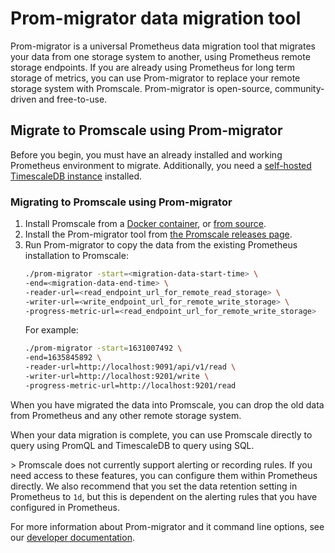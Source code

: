 # Prom-migrator data migration tool
Prom-migrator is a universal Prometheus data migration tool that migrates your
data from one storage system to another, using Prometheus remote storage
endpoints. If you are already using Prometheus for long term storage of metrics,
you can use Prom-migrator to replace your remote storage system with Promscale.
Prom-migrator is open-source, community-driven and free-to-use.

## Migrate to Promscale using Prom-migrator
Before you begin, you must have an already installed and working Prometheus
environment to migrate. Additionally, you need a
[self-hosted TimescaleDB instance][tsdb-install-self-hosted] installed.

<procedure>

### Migrating to Promscale using Prom-migrator
1.  Install Promscale from a [Docker container][promscale-install-docker],
    or [from source][promscale-install-source].
1.  Install the Prom-migrator tool from
    [the Promscale releases page][promscale-gh-releases].
1.  Run Prom-migrator to copy the data from the existing Prometheus installation
    to Promscale:
    ```bash
    ./prom-migrator -start=<migration-data-start-time> \
    -end=<migration-data-end-time> \
    -reader-url=<read_endpoint_url_for_remote_read_storage> \
    -writer-url=<write_endpoint_url_for_remote_write_storage> \
    -progress-metric-url=<read_endpoint_url_for_remote_write_storage>
    ```
    For example:
    ```bash
    ./prom-migrator -start=1631007492 \
    -end=1635845892 \
    -reader-url=http://localhost:9091/api/v1/read \
    -writer-url=http://localhost:9201/write \
    -progress-metric-url=http://localhost:9201/read
    ```

</procedure>

When you have migrated the data into Promscale, you can drop the old data from
Prometheus and any other remote storage system.

When your data migration is complete, you can use Promscale directly to query
using PromQL and TimescaleDB to query using SQL.

<highlight type="important">>
Promscale does not currently support alerting or recording rules. If you need
access to these features, you can configure them within Prometheus directly. We
also recommend that you set the data retention setting in Prometheus to `1d`,
but this is dependent on the alerting rules that you have configured in
Prometheus.
</highlight>

For more information about Prom-migrator and it command line options, see our
[developer documentation][gh-prom-migrator].


[tsdb-install-self-hosted]: timescaledb/:currentVersion:/how-to-guides/install-timescaledb/self-hosted/
[promscale-install-docker]: promscale/:currentVersion:/docker/
[promscale-install-source]: promscale/:currentVersion:/source/
[promscale-gh-releases]: https://github.com/timescale/promscale/releases
[gh-prom-migrator]: https://github.com/timescale/promscale/tree/master/cmd/prom-migrator
